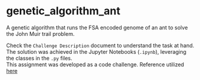 # genetic_algorithm_ant
A genetic algorithm that runs the FSA encoded genome of an ant to solve the John Muir trail problem. 

Check the `Challenge Description` document to understand the task at hand. The solution was achieved in the Jupyter Notebooks (`.ipynb`), leveraging the classes in the `.py` files.  
This assignment was developed as a code challenge. 
Reference utilized [here](http://web.cs.ucla.edu/~dyer/Papers/AlifeTracker/Alife91Jefferson.html)
